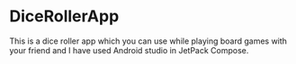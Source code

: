 # DiceRollerApp
This is a dice roller app which you can use while playing board games with your friend and I have used Android studio in JetPack Compose.
